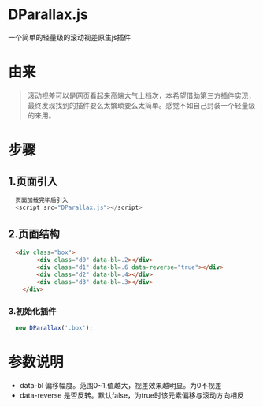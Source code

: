 # DParallax.js
一个简单的轻量级的滚动视差原生js插件
# 由来

> 滚动视差可以是网页看起来高端大气上档次，本希望借助第三方插件实现，最终发现找到的插件要么太繁琐要么太简单。感觉不如自己封装一个轻量级的来用。

# 步骤
## 1.页面引入
```javascript
  页面加载完毕后引入
  <script src="DParallax.js"></script>

```

## 2.页面结构
```html
  <div class="box">
		<div class="d0" data-bl=.2></div>
		<div class="d1" data-bl=.6 data-reverse="true"></div>
		<div class="d2" data-bl=.4></div>
		<div class="d3" data-bl=.3></div>
	</div>

```

### 3.初始化插件
```javascript
  new DParallax('.box');

```

# 参数说明
+ data-bl 偏移幅度。范围0~1,值越大，视差效果越明显。为0不视差
+ data-reverse 是否反转。默认false，为true时该元素偏移与滚动方向相反


